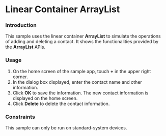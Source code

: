 # Linear Container ArrayList

### Introduction

This sample uses the linear container **ArrayList** to simulate the operations of adding and deleting a contact. It shows the functionalities provided by the **ArrayList** APIs.

### Usage

1. On the home screen of the sample app, touch **+** in the upper right corner.
2. In the dialog box displayed, enter the contact name and other information.
3. Click **OK** to save the information. The new contact information is displayed on the home screen.
4. Click **Delete** to delete the contact information.

### Constraints

This sample can only be run on standard-system devices.
